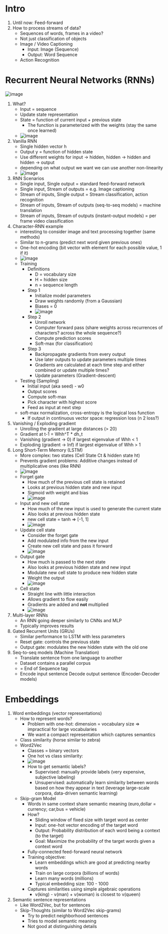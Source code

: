 # Intro
1. Until now: Feed-forward
1. How to process streams of data?
    - Sequences of words, frames in a video?
    - Not just classification of objects
    - Image / Video Captioning
        * Input: Image (Sequence)
        * Output: Word Sequence
    - Action Recognition

# Recurrent Neural Networks (RNNs)
![image](rnn_architectures.png)
1. What?
    - Input = sequence
    - Update state representation
    - State = function of current input + previous state
        * The function is parameterized with the weights (stay the same once learned)
    - ![image](rnn_update_state.png)
1. Vanilla RNN
    - Single hidden vector h
    - Output y = function of hidden state
    - Use different weights for input -> hidden, hidden -> hidden and hidden -> output
    - depending on what output we want we can use another non-linearity
    - ![image](vanilla_rnn.png)
1. RNN Scenarios
    - Single input, Single output = standard feed-forward network
    - Single input, Stream of outputs = e.g. Image captioning
    - Stream of inputs, Single output = Stream classification, action recognition
    - Stream of inputs, Stream of outputs (seq-to-seq models) = machine translation
    - Stream of inputs, Stream of outputs (instant-output models) = per frame video classification
1. Character-RNN example
    - interesting to consider image and text processing together (same methods)
    - Similar to n-grams (predict next word given previous ones)
    - One-hot encoding (bit vector with element for each possible value, 1 if it)
    - ![image](rnn_character_prediction.png)
    - Training
        * Definitions
            + D = vocabulary size
            + H = hidden size
            + n = sequence length
        * Step 1
            + Initialize model parameters
            + Draw weights randomly (from a Gaussian)
            + Biases = 0
            + ![image](rnn_weights_and_biases.png)
        * Step 2
            + Unroll network
            + Computer forward pass (share weights across recurrences of characters? across the whole sequence?)
            + Compute prediction scores
            + Soft-max (for classification)
        * Step 3
            + Backpropagate gradients from every output
            + Use later outputs to update parameters multiple times
            + Gradients are calculated at each time step and either combined or update multiple times?
            + Update parameters (Gradient-descent)
    - Testing (Sampling)
        * Initial input (aka seed) - w0
        * Output scores
        * Compute soft-max
        * Pick character with highest score
        * Feed as input at next step
    - soft-max normalization, cross-entropy is the logical loss function
        * If output in continuous vector space: regression loss (n 2 loss?)
1. Vanishing / Exploding gradient
    - Unrolling the gradient at large distances (> 20)
    - Gradient at t-1 = Whh^T * dh_t
    - Vanishing (gradient -> 0) if largest eigenvalue of Whh < 1
    - Exploding (gradient -> Inf) if largest eigenvalue of Whh > 1
1. Long Short-Term Memory (LSTM)
    - More complex: two states (Cell State Ct & hidden state ht)
    - Prevents gradient problems: Additive changes instead of multiplicative ones (like RNN)
    - ![image](lstm.png)
    - Forget gate
        * How much of the previous cell state is retained
        * Looks at previous hidden state and new input
        * Sigmoid with weight and bias
        * ![image](lstm_forget_gate.png)
    - Input and new cell state
        * How much of the new input is used to generate the current state
        * Also looks at previous hidden state
        * new cell state = tanh => [-1, 1]
        * ![image](lstm_new_cell_state.png)
    - Update cell state
        * Consider the forget gate
        * Add modulated info from the new input
        * Create new cell state and pass it forward
        * ![image](lstm_update_cell_state.png)
    - Output gate
        * How much is passed to the next state
        * Also looks at previous hidden state and new input
        * Modulate new cell state to produce new hidden state
        * Weight the output
        * ![image](lstm_forget_gate.png)
    - Cell state
        * Straight line with little interaction
        * Allows gradient to flow easily
        * Gradients are added and **not** multiplied
        * ![image](lstm_cell_state.png)
1. Multi-layer RNNs
    - An RNN going deeper similarly to CNNs and MLP
    - Typically improves results
1. Gated Recurrent Units (GRUs)
    - Similar performance to LSTM with less parameters
    - Reset gate: controls the previous state
    - Output gate: modulates the new hidden state with the old one
1. Seq-to-seq models (Machine Translation)
    - Translate sentence from one language to another
    - Dataset contains a parallel corpus
    - <EOS> = End of Sequence tag
    - Encode input sentence Decode output sentence (Encoder-Decoder models)

# Embeddings
1. Word embeddings (vector representations)
    - How to represent words?
        * Problem with one-hot: dimension = vocabulary size => impractical for large vocabularies
        * We want a compact representation which captures semantics
    - Class similarity (horse similar to zebra)
    - Word2Vec
        * Classes = binary vectors
        * One hot vs class similarity:
        * ![image](word_embedding.png)
        * How to get semantic labels?
            + Supervised: manually provide labels (very expensive, subjective labeling)
            + Unsupervised: automatically learn similarity between words based on how they appear in text (leverage large-scale corpora, data-driven semantic learning)
    - Skip-gram Model
        * Words in same context share semantic meaning (euro,dollar = currency; car,bus = vehicle)
        * How?
            + Sliding window of fixed size with target word as center
            + Input: one-hot vector encoding of the target word
            + Output: Probability distribution of each word being a context (to the target)
            + Goal: Maximize the probability of the target words given a context word
        * Fully-connected feed-forward neural network
        * Training objective:
            + Learn embeddings which are good at predicting nearby words
            + Train on large corpora (billions of words)
            + Learn many words (millions)
            + Typical embedding size: 100 - 1000
        * Captures similarities using simple algebraic operations
            + v(king) - v(man) + v(woman) is closest to v(queen)
1. Semantic sentence representations
    - Like Word2Vec, but for sentences
    - Skip-Thoughts (similar to Word2Vec skip-grams)
        * Try to predict neighborhood sentences
        * Tries to model semantic meaning
        * Not good at distinguishing details
